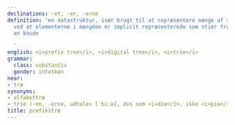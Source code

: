 ```yaml
---
declinations: -et, -er, -erne
definition: 'en datastruktur, især brugt til at repræsentere mænge af strenge, kendetegnet
  ved at elementerne i mængden er implicit repræsenterede som stier fra roden til
  en knude

  '
english: <i>prefix tree</i>, <i>digital tree</i>, <i>trie</i>
grammar:
  class: substantiv
  gender: intetkøn
near:
- træ
synonyms:
- alfabettræ
- trie (-en, -erne, udtales [ˈbiːə], dvs som <i>die</i>, ikke <i>pie</i>)
title: præfikstræ
---
```

